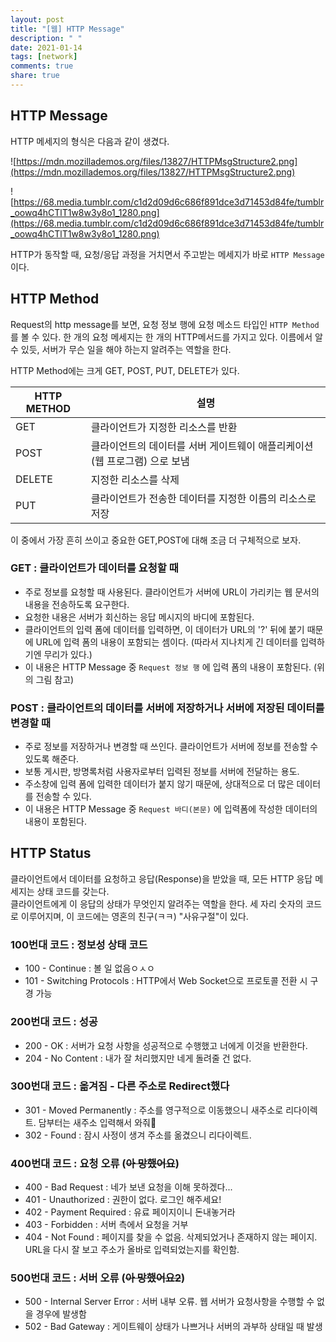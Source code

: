 ```yaml
---
layout: post
title: "[웹] HTTP Message"
description: " "
date: 2021-01-14
tags: [network]
comments: true
share: true
---
```



## HTTP Message

HTTP 메세지의 형식은 다음과 같이 생겼다.

![https://mdn.mozillademos.org/files/13827/HTTPMsgStructure2.png](https://mdn.mozillademos.org/files/13827/HTTPMsgStructure2.png)

![https://68.media.tumblr.com/c1d2d09d6c686f891dce3d71453d84fe/tumblr_oowq4hCTlT1w8w3y8o1_1280.png](https://68.media.tumblr.com/c1d2d09d6c686f891dce3d71453d84fe/tumblr_oowq4hCTlT1w8w3y8o1_1280.png)

HTTP가 동작할 때, 요청/응답 과정을 거치면서 주고받는 메세지가 바로 `HTTP Message`이다.<br> 



## HTTP Method

Request의 http message를 보면, 요청 정보 행에 요청 메소드 타입인 `HTTP Method` 를 볼 수 있다. 한 개의 요청 메세지는 한 개의 HTTP메서드를 가지고 있다. 이름에서 알 수 있듯, 서버가 무슨 일을 해야 하는지 알려주는 역할을 한다.

HTTP Method에는 크게 GET, POST, PUT, DELETE가 있다.

| HTTP METHOD | 설명                                       |
| ----------- | ---------------------------------------- |
| GET         | 클라이언트가 지정한 리소스를 반환                       |
| POST        | 클라이언트의 데이터를 서버 게이트웨이 애플리케이션(웹 프로그램) 으로 보냄 |
| DELETE      | 지정한 리소스를 삭제                              |
| PUT         | 클라이언트가 전송한 데이터를 지정한 이름의 리소스로 저장          |

이 중에서 가장 흔히 쓰이고 중요한 GET,POST에 대해 조금 더 구체적으로 보자.



### GET : 클라이언트가 데이터를 요청할 때

- 주로 정보를 요청할 때 사용된다. 클라이언트가 서버에 URL이 가리키는 웹 문서의 내용을 전송하도록 요구한다.
- 요청한 내용은 서버가 회신하는 응답 메시지의 바디에 포함된다.
- 클라이언트의 입력 폼에 데이터를 입력하면, 이 데이터가 URL의 '?' 뒤에 붙기 때문에 URL에 입력 폼의 내용이 포함되는 셈이다. (따라서 지나치게 긴 데이터를 입력하기엔 무리가 있다.)
- 이 내용은 HTTP Message 중 `Request 정보 행` 에 입력 폼의 내용이 포함된다. (위의 그림 참고)



### POST : 클라이언트의 데이터를 서버에 저장하거나 서버에 저장된 데이터를 변경할 때 

- 주로 정보를 저장하거나 변경할 때 쓰인다. 클라이언트가 서버에 정보를 전송할 수 있도록 해준다.
- 보통 게시판, 방명록처럼 사용자로부터 입력된 정보를 서버에 전달하는 용도.
- 주소창에 입력 폼에 입력한 데이터가 붙지 않기 때문에, 상대적으로 더 많은 데이터를 전송할 수 있다.
- 이 내용은 HTTP Message 중 `Request 바디(본문)` 에 입력폼에 작성한 데이터의 내용이 포함된다.



## HTTP Status

클라이언트에서 데이터를 요청하고 응답(Response)을 받았을 때, 모든 HTTP 응답 메세지는 상태 코드를 갖는다.<br>클라이언트에게 이 응답의 상태가 무엇인지 알려주는 역할을 한다. 세 자리 숫자의 코드로 이루어지며, 이 코드에는 영혼의 친구(ㅋㅋ) "사유구절"이 있다.

### 100번대 코드 : 정보성 상태 코드

- 100 - Continue : 볼 일 없음ㅇㅅㅇ
- 101 - Switching Protocols : HTTP에서 Web Socket으로 프로토콜 전환 시 구경 가능



### 200번대 코드 : 성공

- 200 - OK : 서버가 요청 사항을 성공적으로 수행했고 너에게 이것을 반환한다.
- 204 - No Content : 내가 잘 처리했지만 네게 돌려줄 건 없다.



### 300번대 코드 : 옮겨짐 - 다른 주소로 Redirect했다

- 301 - Moved Permanently : 주소를 영구적으로 이동했으니 새주소로 리다이렉트. 담부터는 새주소 입력해서 와줘🙂
- 302 - Found : 잠시 사정이 생겨 주소를 옮겼으니 리다이렉트.



### 400번대 코드 : 요청 오류 (~~아 망했어요~~)

- 400 - Bad Request : 네가 보낸 요청을 이해 못하겠다...
- 401 - Unauthorized : 권한이 없다. 로그인 해주세요!
- 402 - Payment Required : 유료 페이지이니 돈내놓거라
- 403 - Forbidden : 서버 측에서 요청을 거부
- 404 - Not Found : 페이지를 찾을 수 없음. 삭제되었거나 존재하지 않는 페이지. URL을 다시 잘 보고 주소가 올바로 입력되었는지를 확인함. 



### 500번대 코드 : 서버 오류 (~~아 망했어요2~~)

- 500 - Internal Server Error : 서버 내부 오류. 웹 서버가 요청사항을 수행할 수 없을 경우에 발생함 
- 502 - Bad Gateway : 게이트웨이 상태가 나쁘거나 서버의 과부하 상태일 때 발생